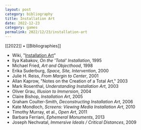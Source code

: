 ```yaml
---
layout: post
category: bibliography
title: Installation Art
date: 2022-12-23
category: games
permalink: 2022/12/23/installation-art
---
```


[[2022]] • [[Bibliographies]]

* Wiki, "[Installation Art](https://en.m.wikipedia.org/wiki/Installation_art)"
* Ilya Kabakov, *On the 'Total' Installation*, 1995
* Michael Fried, *Art and Objecthood*, 1998
* Erika Suderburg, *Space, Site, Intervention*, 2000
* Julie H. Reiss, *From Margin to Center*, 2001
* Allan Kaprow, "Notes on the Creation of a Total Art," 2003
* Mark Rosenthal, *Understanding Installation Art*, 2003
* Oliver Grau, *Illusion to Immersion*, 2004
* Claire Bishop, *Installation Art*, 2005
* Graham Coulter-Smith, *Deconstructing Installation Art*, 2006
* Kate Mondloch, *Screens: Viewing Media Installation Art*, 2010
* Timothy Murray, et al., *Open Art*, 2011
* Barbara Ferriani, *Ephemeral Monuments*, 2013
* Joseph Nechvatal, *Immersive Ideals / Critical Distances*, 2009
